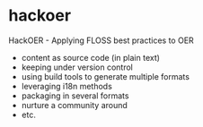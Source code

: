 # hackoer
HackOER - Applying FLOSS best practices to OER

* content as source code (in plain text)
* keeping under version control
* using build tools to generate multiple formats
* leveraging i18n methods
* packaging in several formats
* nurture a community around
* etc.
